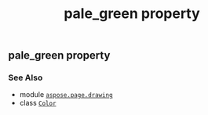 ﻿---
title: pale_green property
second_title: Aspose.Page for Python via .NET API References
description: 
type: docs
weight: 1200
url: /python-net/aspose.page.drawing/color/pale_green/
is_root: false
---

## pale_green property


### See Also
* module [`aspose.page.drawing`](../../)
* class [`Color`](/page/python-net/aspose.page.drawing/color)
